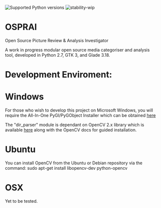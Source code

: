 ![Supported Python versions](https://img.shields.io/badge/python-2.7-blue.svg) ![stability-wip](https://img.shields.io/badge/stability-work_in_progress-lightgrey.svg)

# OSPRAI
Open Source Picture Review &amp; Analysis Investigator

A work in progress modular open source media categoriser and analysis tool, developed in Python 2.7, GTK 3, and Glade 3.18.


# Development Enviroment:

# Windows
For those who wish to develop this project on Microsoft Windows, you will require the All-In-One PyGI/PyGObject Installer which can be obtained [here](https://sourceforge.net/projects/pygobjectwin32/files/)

The "dir_parser" module is dependant on OpenCV 2.x library which is available [here](http://docs.opencv.org/3.2.0/d5/de5/tutorial_py_setup_in_windows.html) along with the OpenCV docs for guided installation.  

# Ubuntu
You can install OpenCV from the Ubuntu or Debian repository via the command: sudo apt-get install libopencv-dev python-opencv

# OSX
Yet to be tested.



